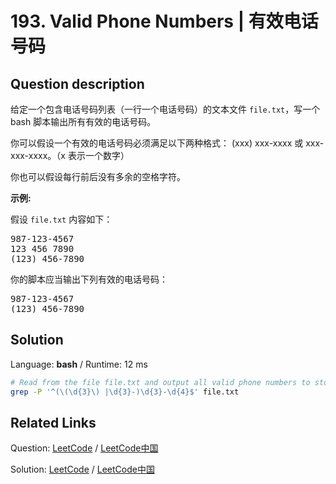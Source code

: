 # 193. Valid Phone Numbers | 有效电话号码

## Question description

<!--If you want to use the English description, use <p>Given a text file <code>file.txt</code> that contains list of phone numbers (one per line), write a one liner bash script to print all valid phone numbers.</p>

<p>You may assume that a valid phone number must appear in one of the following two formats: (xxx) xxx-xxxx or xxx-xxx-xxxx. (x means a digit)</p>

<p>You may also assume each line in the text file must not contain leading or trailing white spaces.</p>

<p><strong>Example:</strong></p>

<p>Assume that <code>file.txt</code> has the following content:</p>

<pre>
987-123-4567
123 456 7890
(123) 456-7890
</pre>

<p>Your script should output the following valid phone numbers:</p>

<pre>
987-123-4567
(123) 456-7890
</pre>
 instead-->
<p>给定一个包含电话号码列表（一行一个电话号码）的文本文件 <code>file.txt</code>，写一个 bash 脚本输出所有有效的电话号码。</p>

<p>你可以假设一个有效的电话号码必须满足以下两种格式： (xxx) xxx-xxxx 或&nbsp;xxx-xxx-xxxx。（x 表示一个数字）</p>

<p>你也可以假设每行前后没有多余的空格字符。</p>

<p><strong>示例:</strong></p>

<p>假设&nbsp;<code>file.txt</code>&nbsp;内容如下：</p>

<pre>987-123-4567
123 456 7890
(123) 456-7890
</pre>

<p>你的脚本应当输出下列有效的电话号码：</p>

<pre>987-123-4567
(123) 456-7890
</pre>




## Solution

Language: **bash**  /  Runtime: 12 ms

```bash
# Read from the file file.txt and output all valid phone numbers to stdout.
grep -P '^(\(\d{3}\) |\d{3}-)\d{3}-\d{4}$' file.txt
```



## Related Links

Question: [LeetCode](https://leetcode.com/problems/valid-phone-numbers/description/)  /  [LeetCode中国](https://leetcode-cn.com/problems/valid-phone-numbers/description/)

Solution: [LeetCode](https://leetcode.com/articles/valid-phone-numbers/)  /  [LeetCode中国](https://leetcode-cn.com/articles/valid-phone-numbers/)